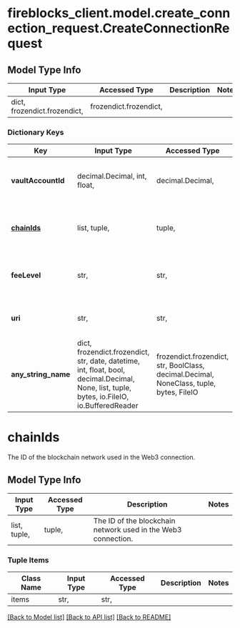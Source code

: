 # fireblocks_client.model.create_connection_request.CreateConnectionRequest

## Model Type Info
Input Type | Accessed Type | Description | Notes
------------ | ------------- | ------------- | -------------
dict, frozendict.frozendict,  | frozendict.frozendict,  |  | 

### Dictionary Keys
Key | Input Type | Accessed Type | Description | Notes
------------ | ------------- | ------------- | ------------- | -------------
**vaultAccountId** | decimal.Decimal, int, float,  | decimal.Decimal,  | The ID of the vault to connect to the Web3 connection. | 
**[chainIds](#chainIds)** | list, tuple,  | tuple,  | The ID of the blockchain network used in the Web3 connection. | 
**feeLevel** | str,  | str,  | The default fee level. Valid values are &#x60;MEDIUM&#x60; and &#x60;HIGH&#x60;. | must be one of ["MEDIUM", "HIGH", ] 
**uri** | str,  | str,  | The WalletConnect uri provided by the dapp. | 
**any_string_name** | dict, frozendict.frozendict, str, date, datetime, int, float, bool, decimal.Decimal, None, list, tuple, bytes, io.FileIO, io.BufferedReader | frozendict.frozendict, str, BoolClass, decimal.Decimal, NoneClass, tuple, bytes, FileIO | any string name can be used but the value must be the correct type | [optional]

# chainIds

The ID of the blockchain network used in the Web3 connection.

## Model Type Info
Input Type | Accessed Type | Description | Notes
------------ | ------------- | ------------- | -------------
list, tuple,  | tuple,  | The ID of the blockchain network used in the Web3 connection. | 

### Tuple Items
Class Name | Input Type | Accessed Type | Description | Notes
------------- | ------------- | ------------- | ------------- | -------------
items | str,  | str,  |  | 

[[Back to Model list]](../../README.md#documentation-for-models) [[Back to API list]](../../README.md#documentation-for-api-endpoints) [[Back to README]](../../README.md)

